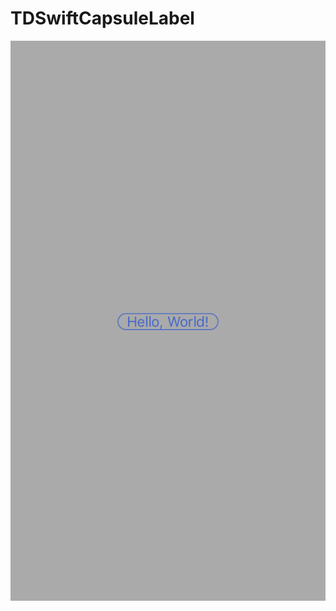 # TDSwiftCapsuleLabel
<p align="center">
  <img src="./README/Images/TDSwiftCapsuleLabel.png"/>
</p>